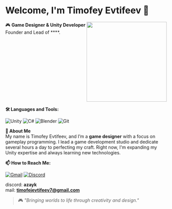 # Welcome, I'm Timofey Evtifeev 👾

<img src="https://media1.tenor.com/m/NwY5ppxLs_oAAAAd/kitten-keybo.gif" align="right" width="250"/>

🎮 **Game Designer & Unity Developer**  
Founder and Lead of ****. 

<div style="clear: both;"></div>

**🛠 Languages and Tools:**
<p>
    <img src="https://img.shields.io/badge/Unity-000000?style=for-the-badge&logo=unity&logoColor=white" alt="Unity" />
    <img src="https://img.shields.io/badge/C%23-239120?style=for-the-badge&logo=csharp&logoColor=white" alt="C#" />
    <img src="https://img.shields.io/badge/Blender-F5792A?style=for-the-badge&logo=blender&logoColor=white" alt="Blender" />
    <img src="https://img.shields.io/badge/Git-F05032?style=for-the-badge&logo=git&logoColor=white" alt="Git" />
</p>

**🧠 About Me**  
My name is Timofey Evtifeev, and I’m a **game designer** with a focus on gameplay programming. I lead a game development studio and dedicate several hours a day to perfecting my craft. Right now, I'm expanding my Unity expertise and always learning new technologies.

**📫 How to Reach Me:**  
<p>
    <a href="mailto:timofejevtifeev7@gmail.com"><img src="https://img.shields.io/badge/Gmail-D14836?style=for-the-badge&logo=gmail&logoColor=white" alt="Gmail"></a>
    <a href="https://discordapp.com/users/azayk"><img src="https://img.shields.io/badge/Discord-7289DA?style=for-the-badge&logo=discord&logoColor=white" alt="Discord"></a>
</p>

discord: **azayk**  
mail: **timofejevtifeev7@gmail.com**

> 🎮 *"Bringing worlds to life through creativity and design."*
